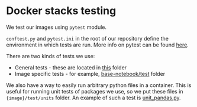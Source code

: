 # Docker stacks testing

We test our images using `pytest` module.

`conftest.py` and `pytest.ini` in the root of our repository define the environment in which tests are run.
More info on pytest can be found [here](https://docs.pytest.org/en/latest/reference/index.html).

There are two kinds of tests we use:

- General tests - these are located in [this](https://github.com/jupyter/docker-stacks/blob/master/test) folder
- Image specific tests - for example, [base-notebook/test](https://github.com/jupyter/docker-stacks/blob/master/base-notebook/test) folder

We also have a way to easily run arbitrary python files in a container.
This is useful for running unit tests of packages we use, so we put these files in `{image}/test/units` folder.
An example of such a test is [unit_pandas.py](https://github.com/jupyter/docker-stacks/blob/master/scipy-notebook/test/units).
